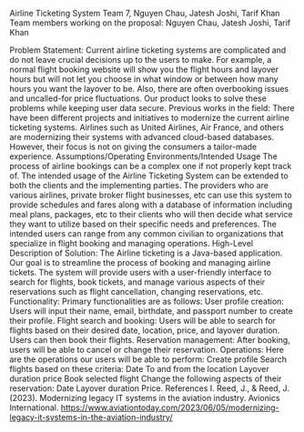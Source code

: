 Airline Ticketing System
Team 7, Nguyen Chau, Jatesh Joshi, Tarif Khan
Team members working on the proposal: Nguyen Chau, Jatesh Joshi, Tarif Khan

Problem Statement: 
Current airline ticketing systems are complicated and do not leave crucial decisions up to the users to make. For example, a normal flight booking website will show you the flight hours and layover hours but will not let you choose in what window or between how many hours you want the layover to be. Also, there are often overbooking issues and uncalled-for price fluctuations. Our product looks to solve these problems while keeping user data secure.
Previous works in the field:
There have been different projects and initiatives to modernize the current airline ticketing systems. Airlines such as United Airlines, Air France, and others are modernizing their systems with advanced cloud-based databases. However, their focus is not on giving the consumers a tailor-made experience.
Assumptions/Operating Environments/Intended Usage
The process of airline bookings can be a complex one if not properly kept track of. The intended usage of the Airline Ticketing System can be extended to both the clients and the implementing parties. The providers who are various airlines, private broker flight businesses, etc can use this system to provide schedules and fares along with a database of information including meal plans, packages, etc to their clients who will then decide what service they want to utilize based on their specific needs and preferences. The intended users can range from any common civilian to organizations that specialize in flight booking and managing operations. 
High-Level Description of Solution:
The Airline ticketing is a Java-based application. Our goal is to streamline the process of booking and managing airline tickets. The system will provide users with a user-friendly interface to search for flights, book tickets, and manage various aspects of their reservations such as flight cancellation, changing reservations, etc.
Functionality:
 Primary functionalities are as follows:
User profile creation: Users will input their name, email, birthdate, and passport number to create their profile.
Flight search and booking: Users will be able to search for flights based on their desired date, location, price, and layover duration. Users can then book their flights.
Reservation management: After booking, users will be able to cancel or change their reservation.
Operations:
Here are the operations our users will be able to perform:
Create profile
Search flights based on these criteria:
Date
To and from the location
Layover duration
price
Book selected flight
Change the following aspects of their reservation:
Date
Layover duration
Price.
References
I. Reed, J., & Reed, J. (2023). Modernizing legacy IT systems in the aviation industry. Avionics International. https://www.aviationtoday.com/2023/06/05/modernizing-legacy-it-systems-in-the-aviation-industry/

